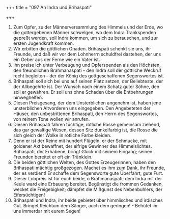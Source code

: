 +++
title = "097 An Indra und Brihaspati"

+++


1.	Zum Opfer, zu der Männerversammlung des Himmels und der Erde, wo die gottergebenen Männer schwelgen, wo dem Indra Trankspenden gepreßt werden, soll Indra kommen, um sich zu berauschen, und zur ersten Jugendkraft kommen.
2.	Wir erbitten die göttlichen Gnaden. Brihaspati schenkt sie uns, ihr Freunde, und daß wir vor dem Lohnherrn schuldfrei dastehen, der uns ein Geber aus der Ferne wie ein Vater ist.
3.	Ihn preise ich unter Verbeugung und Opferspenden als den Höchsten, den freundlichen Brahmanaspati - den Indra soll der göttliche Weckruf recht begleiten - der der König des gottgeschaffenen Segenswortes ist.
4.	Brihaspati soll sich bei uns auf seinen Platz setzen, der Beliebteste, der der Allbegehrte ist. Der Wunsch nach einem Schatz guter Söhne, den soll er gewähren. Er soll uns ohne Schaden über die Entbehrungen hinweghelfen.
5.	Diesen Preisgesang, der dem Unsterblichen angenehm ist, haben jene unsterblichen Altvorderen uns eingegeben. Den Angebeteten der Häuser, den unbestrittenen Brihaspati, den Herrn des Segenswortes, von reinem Tone wollen wir anrufen.
6.	Diesen Brihaspati fahren tüchtige, rötliche Rosse gemeinsam ziehend, das gar gewaltige Wesen, dessen Sitz dunkelfarbig ist, die Rosse die sich gleich der Wolke in rötliche Farbe kleiden.
7.	Denn er ist der Reine mit hundert Flügeln, er der Schmucke, mit goldener Axt bewaffnet, der eifrige Gewinner des Himmelslichtes. Brihaspati, der Erhabene, bringt Glück mit seinem Eingang; seinen Freunden bereitet er oft ein Tränklein.
8.	Die beiden göttlichen Welten, des Gottes Erzeugerinnen, haben den Brihaspati mächtig großgezogen. Machet es ihm zum Dank, ihr Freunde, der es verdient! Er schaffe dem Segensworte gute Überfahrt, gute Furt.
9.	Dieser Lobpreis ist für euch beide, o Brahmanaspati; dem Indra mit der Keule ward eine Erbauung bereitet. Begünstigt die frommen Gedanken, wecket die Freigebigkeit; dämpfet die Mißgunst des Nebenbuhlers, der Eifersüchtigen!
10.	Brihaspati und Indra, ihr beide gebietet über himmlisches und irdisches Gut. Bringet Reichtum dem Sänger, auch dem geringen! - Behütet ihr uns immerdar mit eurem Segen!


